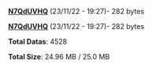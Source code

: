[**N7QdUVHQ**](/data/N7QdUVHQ.txt) (23/11/22 - 19:27)- 282 bytes

[**N7QdUVHQ**](/data/N7QdUVHQ.txt) (23/11/22 - 19:27)- 282 bytes

**Total Datas**: 4528

**Total Size**: 24.96 MB / 25.0 MB